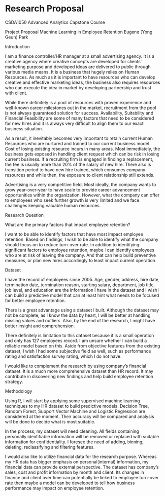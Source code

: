 # Research Proposal


CSDA1050 Advanced Analytics Capstone Course

Project Proposal
Machine Learning in Employee Retention
Eugene (Yong Geun) Park

Introduction

I am a finance controller/HR manager at a small advertising agency. It is a creative agency where creative concepts are developed for clients’ marketing purpose and developed ideas are delivered to public through various media means. It is a business that hugely relies on Human Resources. As much as it is important to have resources who can develop creative and effective marketing ideas, the business also requires resources who can execute the idea in market by developing partnership and trust with client.  

While there definitely is a pool of resources with proven experience and well-known career milestones out in the market, recruitment from the pool is not always guaranteed solution for success. Availability, Suitability and Financial Feasibility are some of many factors that need to be considered for new hires and it is always very difficult to align them to our exact business situation.   

As a result, it inevitably becomes very important to retain current Human Resources who are nurtured and trained to our current business model. Cost of losing existing resource incurs in many areas. Most immediately, the business gets exposed in handling client request which can be risk in losing current business. If a recruiting firm is engaged in finding a replacement, the fee is usually more than 20% of the salary of new hire. There also is transition period to have new hire trained, which consumes company resources and while then, the exposure to client relationship still extends.   

Advertising is a very competitive field. Most ideally, the company wants to grow year-over-year to have scale to provide career advancement opportunities within the organization. However,  what the company can offer to employees who seek further growth is very limited and we face challenges keeping valuable human resources. 


Research Question

What are the primary factors that impact employee retention?

I want to be able to identify factors that have most impact employee retention. Based on findings, I wish to be able to identify what the company should focus on to reduce turn-over rate. In addition to identifying significant factors to employee retention, maybe I can identify employees who are at risk of leaving the company. And that can help build preventive measures, or plan new hires accordingly to least impact current operation. 

Dataset

I have the record of employees since 2005. Age, gender, address, hire date, termination date, termination reason, starting salary, department, job title, job level, and education are the information I have in the dataset and I wish I can build a predictive model that can at least hint what needs to be focused for better employee retention. 

There is a great advantage using a dataset I built. Although the dataset may not be complete, as I know the data by heart, I will be better at handling missing values and outliers. Also, by the end of the research, I might have better insight and comprehension. 

There definitely is limitation to this dataset because it is a small operation and only has 127 employees record. I am unsure whether I can build a reliable model based on this. Aside from objective features from the existing dataset, I wish I had some subjective field as well, such as performance rating and satisfaction survey rating, which I do not have. 

I would like to complement the research by using company’s financial dataset. It is a much more comprehensive dataset than HR record. It may contribute in discovering new findings and help build employee retention strategy. 

Methodology

Using R, I will start by applying some supervised machine learning techniques to my HR dataset to build predictive models. Decision Tree, Random Forest, Support Vector Machine and Logistic Regression are considered at the moment. Their accuracy will be compared and analysis will be done to decide what is most suitable. 

In the process, my dataset will need cleaning. All fields containing personally identifiable information will be removed or replaced with suitable information for confidentiality. I foresee the need of adding, binning, deleting, reclassifying and filtering features. 

I would also like to utilize financial data for the research purpose. Whereas my HR data has bigger emphasis on personal(internal) information, my financial data can provide external perspective. The dataset has company’s sales, cost and profit information by month and client. Its changes in finance and client over time can potentially be linked to employee turn-over rate then maybe a model can be developed to tell how business performance may impact on employee retention. 

